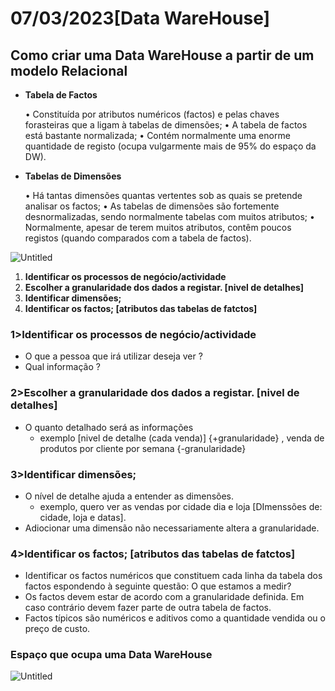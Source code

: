 # 07/03/2023[Data WareHouse]

## Como criar uma Data WareHouse a partir de um modelo Relacional

- **Tabela de Factos**
    
    • Constituída por atributos numéricos (factos)
    e pelas chaves forasteiras que a ligam à
    tabelas de dimensões;
    • A tabela de factos está bastante
    normalizada;
    • Contém normalmente uma enorme
    quantidade de registo (ocupa vulgarmente
    mais de 95% do espaço da DW).
    
- **Tabelas de Dimensões**
    
    • Há tantas dimensões quantas vertentes sob as quais se pretende analisar os
    factos;
    • As tabelas de dimensões são fortemente desnormalizadas, sendo
    normalmente tabelas com muitos atributos;
    • Normalmente, apesar de terem muitos atributos, contêm poucos registos
    (quando comparados com a tabela de factos).
    

![Untitled](07%2003%202023%5BData%20WareHouse%5D%20baeff76440504fe189ec5bd2ae365dd3/Untitled.png)

1. **Identificar os processos de negócio/actividade** 
2. **Escolher a granularidade dos dados a registar. [nivel de detalhes]**
3. **Identificar dimensões;**
4. **Identificar os factos; [atributos das tabelas de fatctos]**

### 1>**Identificar os processos de negócio/actividade**

- O que a pessoa que irá utilizar deseja ver ?
- Qual informação ?

### 2>**Escolher a granularidade dos dados a registar. [nivel de detalhes]**

- O quanto detalhado será as informações
    - exemplo [nivel de detalhe (cada venda)] {+granularidade} , venda de produtos por  cliente por semana {-granularidade}

### 3>**Identificar dimensões;**

- O nível de detalhe ajuda a entender as dimensões.
    - exemplo, quero ver as vendas por cidade dia e loja [DImenssões de: cidade, loja e datas].
- Adiocionar uma dimensão não necessariamente altera a granularidade.

### 4>**Identificar os factos; [atributos das tabelas de fatctos]**

- Identificar os factos numéricos que constituem cada linha da tabela dos factos  espondendo à seguinte questão: O que estamos a medir?
- Os factos devem estar de acordo com a granularidade definida. Em caso contrário
devem fazer parte de outra tabela de factos.
- Factos típicos são numéricos e aditivos como a quantidade vendida ou o preço de custo.

### Espaço que ocupa uma Data WareHouse

![Untitled](07%2003%202023%5BData%20WareHouse%5D%20baeff76440504fe189ec5bd2ae365dd3/Untitled%201.png)